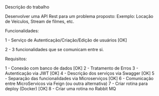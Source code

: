 Descrição do trabalho

Desenvolver uma API Rest para um problema proposto:
Exemplo: Locação de Veículos, Stream de filmes, etc.

Funcionalidades:

1 - Serviço de Autenticação/Criação/Edição de usuários                           [OK]

2 - 3 funcionalidades que se comunicam entre si.                                 

Requisitos:

1 - Conexão com banco de dados                                                   [OK]
2 - Tratamento de Erros
3 - Autenticação via JWT                                                         [OK]
4 - Descrição dos serviços via Swagger                                           [OK]
5 - Separação das funcionalidades via Microserviços                              [OK]
6 - Comunicação entre MicroServicos via Feign (ou outra alternativa)
7 - Criar rotina para deploy (Docker)                                            [OK]
8 - Criar uma rotina no Rabbit MQ
